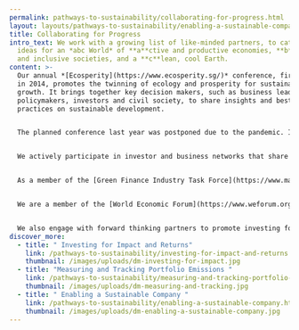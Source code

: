 ```yaml
---
permalink: pathways-to-sustainability/collaborating-for-progress.html
layout: layouts/pathways-to-sustainability/enabling-a-sustainable-company.njk
title: Collaborating for Progress
intro_text: We work with a growing list of like-minded partners, to catalyse
  ideas for an *abc World* of **a**ctive and productive economies, **b**eautiful
  and inclusive societies, and a **c**lean, cool Earth.
content: >-
  Our annual *[Ecosperity](https://www.ecosperity.sg/)* conference, first held
  in 2014, promotes the twinning of ecology and prosperity for sustainable
  growth. It brings together key decision makers, such as business leaders,
  policymakers, investors and civil society, to share insights and best
  practices on sustainable development.


  The planned conference last year was postponed due to the pandemic. Instead, we instituted an online series of *Ecosperity* Conversations with our portfolio companies and a wide group of stakeholders. Highlights for the year included sessions on biodiversity and ecosystem services, nature-based solutions, and integrated services for sustainable districts.


  We actively participate in investor and business networks that share our common vision of a future that provides equal opportunity and prosperity for all.


  As a member of the [Green Finance Industry Task Force](https://www.mas.gov.sg/news/media-releases/2021/accelerating-green-finance) under the Monetary Authority of Singapore’s [Financial Centre Advisory Panel](https://www.mas.gov.sg/who-we-are/MAS-Advisory-Panels-and-Committees/financial-centre-advisory-panel), we shared our recommendations to establish Singapore as a green finance node.


  We are a member of the [World Economic Forum](https://www.weforum.org/), the [Focusing Capital on the Long Term Initiative](https://www.fcltglobal.org/) and the [Sustainability Accounting Standards Board (SASB)](https://www.sasb.org/). We work with them and others to promote responsible investing. In order to promote increased sustainability-related disclosures among listed companies, for example, we have partnered SASB and [SGX](https://www.sgx.com/) to host awareness sessions for SGX-listed company boards and senior management.


  We also engage with forward thinking partners to promote investing for sustainability and impact, through forums such as the [Global Impact Investing Network](https://thegiin.org/).
discover_more:
  - title: " Investing for Impact and Returns"
    link: /pathways-to-sustainability/investing-for-impact-and-returns.html
    thumbnail: /images/uploads/dm-investing-for-impact.jpg
  - title: "Measuring and Tracking Portfolio Emissions "
    link: /pathways-to-sustainability/measuring-and-tracking-portfolio-emissions.html
    thumbnail: /images/uploads/dm-measuring-and-tracking.jpg
  - title: " Enabling a Sustainable Company "
    link: /pathways-to-sustainability/enabling-a-sustainable-company.html
    thumbnail: /images/uploads/dm-enabling-a-sustainable-company.jpg
---
```

